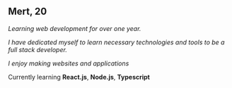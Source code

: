 ## Mert, 20

*Learning web development for over one year.*

*I have dedicated myself to learn necessary technologies and tools to be a full stack developer.*

*I enjoy making websites and applications*

Currently learning **React.js**, **Node.js**, **Typescript**
